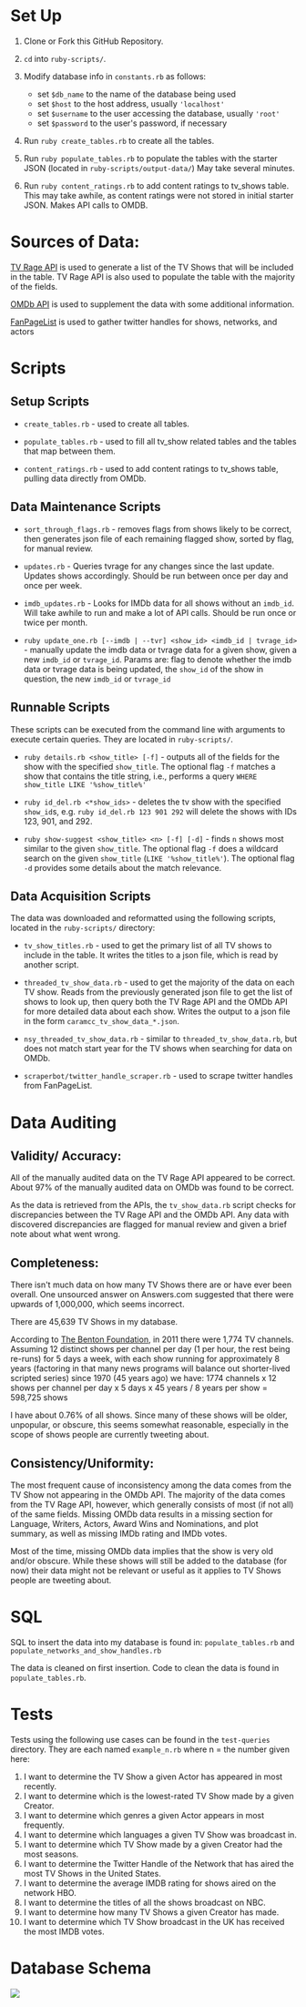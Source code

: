 # Set Up

1. Clone or Fork this GitHub Repository.

1. `cd` into `ruby-scripts/`.

1. Modify database info in `constants.rb` as follows:
   - set `$db_name` to the name of the database being used
   - set `$host` to the host address, usually `'localhost'`
   - set `$username` to the user accessing the database, usually `'root'`
   - set `$password` to the user's password, if necessary

1. Run `ruby create_tables.rb` to create all the tables.

1. Run `ruby populate_tables.rb` to populate the tables with the starter JSON (located in `ruby-scripts/output-data/`) May take several minutes.

1. Run `ruby content_ratings.rb` to add content ratings to tv_shows table. This may take awhile, as content ratings were not stored in initial starter JSON. Makes API calls to OMDB.


# Sources of Data:

[TV Rage API](http://services.tvrage.com/info.php?page=main) is used to generate a list of the TV Shows that will be included in the table.
TV Rage API is also used to populate the table with the majority of the fields.

[OMDb API](http://www.omdbapi.com/) is used to supplement the data with some additional information.

[FanPageList](http://fanpagelist.com/) is used to gather twitter handles for shows, networks, and actors

# Scripts

## Setup Scripts

- `create_tables.rb` - used to create all tables.

- `populate_tables.rb` - used to fill all tv_show related tables and the tables that map between them.

- `content_ratings.rb` - used to add content ratings to tv_shows table, pulling data directly from OMDb.


## Data Maintenance Scripts

- `sort_through_flags.rb` - removes flags from shows likely to be correct, then generates json file of each remaining flagged show, sorted by flag, for manual review.

- `updates.rb` - Queries tvrage for any changes since the last update. Updates shows accordingly. Should be run between once per day and once per week.

- `imdb_updates.rb` - Looks for IMDb data for all shows without an `imdb_id`. Will take awhile to run and make a lot of API calls. Should be run once or twice per month.

- `ruby update_one.rb [--imdb | --tvr] <show_id> <imdb_id | tvrage_id>` - manually update the imdb data or tvrage data for a given show, given a new `imdb_id` or `tvrage_id`. Params are: flag to denote whether the imdb data or tvrage data is being updated, the `show_id` of the show in question, the new `imdb_id` or `tvrage_id`


## Runnable Scripts

These scripts can be executed from the command line with arguments to execute certain queries. They are located in `ruby-scripts/`.

- `ruby details.rb <show_title> [-f]` - outputs all of the fields for the show with the specified `show_title`. The optional flag `-f` matches a show that contains the title string, i.e., performs a query `WHERE show_title LIKE '%show_title%'`

- `ruby id_del.rb <*show_ids>` - deletes the tv show with the specified `show_id`s, e.g. `ruby id_del.rb 123 901 292` will delete the shows with IDs 123, 901, and 292.


- `ruby show-suggest <show_title> <n> [-f] [-d]` - finds `n` shows most similar to the given `show_title`. The optional flag `-f` does a wildcard search on the given `show_title` (`LIKE '%show_title%'`). The optional flag `-d` provides some details about the match relevance.


## Data Acquisition Scripts

The data was downloaded and reformatted using the following scripts, located in the `ruby-scripts/` directory:

- `tv_show_titles.rb` - used to get the primary list of all TV shows to include in the table. It writes the titles to a json file, which is read by another script.

- `threaded_tv_show_data.rb` - used to get the majority of the data on each TV show. Reads from the previously generated json file to get the list of shows to look up, then query both the TV Rage API and the OMDb API for more detailed data about each show. Writes the output to a json file in the form `caramcc_tv_show_data_*.json`.

- `nsy_threaded_tv_show_data.rb` - similar to `threaded_tv_show_data.rb`, but does not match start year for the TV shows when searching for data on OMDb.

- `scraperbot/twitter_handle_scraper.rb` - used to scrape twitter handles from FanPageList.




# Data Auditing

## Validity/ Accuracy:

All of the manually audited data on the TV Rage API appeared to be correct. About 97% of the manually audited data on OMDb was found to be correct.

As the data is retrieved from the APIs, the `tv_show_data.rb` script checks for discrepancies between the TV Rage API and the OMDb API. Any data with discovered discrepancies are flagged for manual review and given a brief note about what went wrong.


## Completeness:

There isn't much data on how many TV Shows there are or have ever been overall. One unsourced answer on Answers.com suggested that there were upwards of 1,000,000, which seems incorrect.

There are 45,639 TV Shows in my database.

According to [The Benton Foundation](https://www.benton.org/node/65435), in 2011 there were 1,774 TV channels. Assuming 12 distinct shows per channel per day (1 per hour, the rest being re-runs) for 5 days a week, with each show running for approximately 8 years (factoring in that many news programs will balance out shorter-lived scripted series) since 1970 (45 years ago) we have:
1774 channels x 12 shows per channel per day x 5 days x 45 years / 8 years per show = 598,725 shows

I have about 0.76% of all shows. Since many of these shows will be older, unpopular, or obscure, this seems somewhat reasonable, especially in the scope of shows people are currently tweeting about.

## Consistency/Uniformity:

The most frequent cause of inconsistency among the data comes from the TV Show not appearing in the OMDb API. The majority of the data comes from the TV Rage API, however, which generally consists of most (if not all) of the same fields. Missing OMDb data results in a missing section for Language, Writers, Actors, Award Wins and Nominations, and plot summary, as well as missing IMDb rating and IMDb votes.

Most of the time, missing OMDb data implies that the show is very old and/or obscure. While these shows will still be added to the database (for now) their data might not be relevant or useful as it applies to TV Shows people are tweeting about.


# SQL

SQL to insert the data into my database is found in: `populate_tables.rb` and `populate_networks_and_show_handles.rb`

The data is cleaned on first insertion. Code to clean the data is found in `populate_tables.rb`.


# Tests

Tests using the following use cases can be found in the `test-queries` directory. They are each named `example_n.rb` where n = the number given here:

1. I want to determine the TV Show a given Actor has appeared in most recently.
1. I want to determine which is the lowest-rated TV Show made by a given Creator.
1. I want to determine which genres a given Actor appears in most frequently.
1. I want to determine which languages a given TV Show was broadcast in.
1. I want to determine which TV Show made by a given Creator had the most seasons.
1. I want to determine the Twitter Handle of the Network that has aired the most TV Shows in the United States.
1. I want to determine the average IMDB rating for shows aired on the network HBO.
1. I want to determine the titles of all the shows broadcast on NBC.
1. I want to determine how many TV Shows a given Creator has made.
1. I want to determine which TV Show broadcast in the UK has received the most IMDB votes.

# Database Schema

![](uml-apr-1.png)
